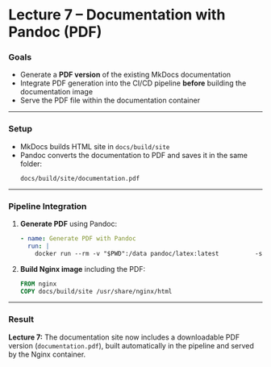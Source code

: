 # Lecture 7 – Documentation with Pandoc (PDF)

### Goals
- Generate a **PDF version** of the existing MkDocs documentation
- Integrate PDF generation into the CI/CD pipeline **before** building the documentation image
- Serve the PDF file within the documentation container

---

### Setup
- MkDocs builds HTML site in `docs/build/site`
- Pandoc converts the documentation to PDF and saves it in the same folder:
  ```
  docs/build/site/documentation.pdf
  ```

---

### Pipeline Integration
1. **Generate PDF** using Pandoc:
   ```yaml
   - name: Generate PDF with Pandoc
     run: |
       docker run --rm -v "$PWD":/data pandoc/latex:latest          -s docs/content/index.md -o docs/build/site/documentation.pdf
   ```

2. **Build Nginx image** including the PDF:
   ```dockerfile
   FROM nginx
   COPY docs/build/site /usr/share/nginx/html
   ```

---

### Result
**Lecture 7:** The documentation site now includes a downloadable PDF version (`documentation.pdf`), built automatically in the pipeline and served by the Nginx container.
